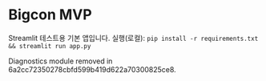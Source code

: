 # Bigcon MVP
Streamlit 테스트용 기본 앱입니다.
실행(로컬): `pip install -r requirements.txt && streamlit run app.py`

Diagnostics module removed in 6a2cc72350278cbfd599b419d622a70300825ce8.
